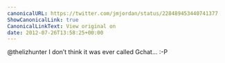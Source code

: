 ```yaml
---
canonicalURL: https://twitter.com/jmjordan/status/228489453440741377
ShowCanonicalLink: true
CanonicalLinkText: View original on
date: 2012-07-26T13:58:25+00:00
---
```

@thelizhunter I don’t think it was ever called Gchat… :-P